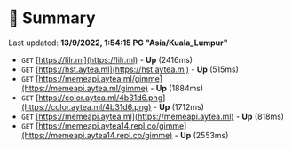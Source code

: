 # 📖 Summary
Last updated: **13/9/2022, 1:54:15 PG "Asia/Kuala_Lumpur"**

- `GET` [https://lilr.ml](https://lilr.ml) - **Up** (2416ms)
- `GET` [https://hst.aytea.ml](https://hst.aytea.ml) - **Up** (515ms)
- `GET` [https://memeapi.aytea.ml/gimme](https://memeapi.aytea.ml/gimme) - **Up** (1884ms)
- `GET` [https://color.aytea.ml/4b31d6.png](https://color.aytea.ml/4b31d6.png) - **Up** (1712ms)
- `GET` [https://memeapi.aytea.ml](https://memeapi.aytea.ml) - **Up** (818ms)
- `GET` [https://memeapi.aytea14.repl.co/gimme](https://memeapi.aytea14.repl.co/gimme) - **Up** (2553ms)
